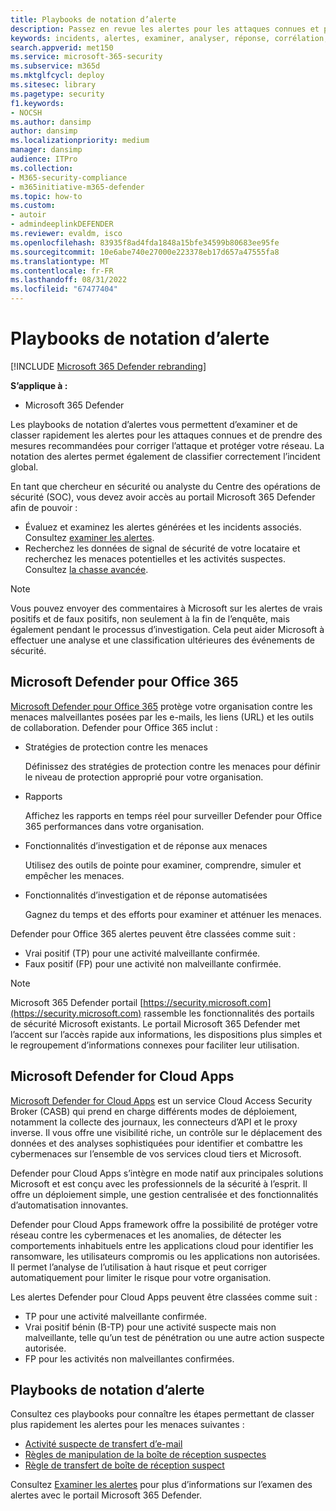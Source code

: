 ```yaml
---
title: Playbooks de notation d’alerte
description: Passez en revue les alertes pour les attaques connues et prenez les mesures recommandées pour corriger l’attaque et protéger votre réseau.
keywords: incidents, alertes, examiner, analyser, réponse, corrélation, attaque, machines, appareils, utilisateurs, identités, identité, boîte aux lettres, e-mail, 365, microsoft, m365
search.appverid: met150
ms.service: microsoft-365-security
ms.subservice: m365d
ms.mktglfcycl: deploy
ms.sitesec: library
ms.pagetype: security
f1.keywords:
- NOCSH
ms.author: dansimp
author: dansimp
ms.localizationpriority: medium
manager: dansimp
audience: ITPro
ms.collection:
- M365-security-compliance
- m365initiative-m365-defender
ms.topic: how-to
ms.custom:
- autoir
- admindeeplinkDEFENDER
ms.reviewer: evaldm, isco
ms.openlocfilehash: 83935f8ad4fda1848a15bfe34599b80683ee95fe
ms.sourcegitcommit: 10e6abe740e27000e223378eb17d657a47555fa8
ms.translationtype: MT
ms.contentlocale: fr-FR
ms.lasthandoff: 08/31/2022
ms.locfileid: "67477404"
---
```

# <a name="alert-grading-playbooks"></a>Playbooks de notation d’alerte

[!INCLUDE [Microsoft 365 Defender rebranding](../includes/microsoft-defender.md)]

**S’applique à :**
- Microsoft 365 Defender

Les playbooks de notation d’alertes vous permettent d’examiner et de classer rapidement les alertes pour les attaques connues et de prendre des mesures recommandées pour corriger l’attaque et protéger votre réseau. La notation des alertes permet également de classifier correctement l’incident global.

En tant que chercheur en sécurité ou analyste du Centre des opérations de sécurité (SOC), vous devez avoir accès au portail Microsoft 365 Defender afin de pouvoir :

- Évaluez et examinez les alertes générées et les incidents associés. Consultez [examiner les alertes](investigate-alerts.md).
- Recherchez les données de signal de sécurité de votre locataire et recherchez les menaces potentielles et les activités suspectes. Consultez [la chasse avancée](advanced-hunting-overview.md).

>[!Note]
>Vous pouvez envoyer des commentaires à Microsoft sur les alertes de vrais positifs et de faux positifs, non seulement à la fin de l’enquête, mais également pendant le processus d’investigation. Cela peut aider Microsoft à effectuer une analyse et une classification ultérieures des événements de sécurité.
>

## <a name="microsoft-defender-for-office-365"></a>Microsoft Defender pour Office 365

[Microsoft Defender pour Office 365](/microsoft-365/security/office-365-security/defender-for-office-365) protège votre organisation contre les menaces malveillantes posées par les e-mails, les liens (URL) et les outils de collaboration. Defender pour Office 365 inclut :

- Stratégies de protection contre les menaces

   Définissez des stratégies de protection contre les menaces pour définir le niveau de protection approprié pour votre organisation.

- Rapports

  Affichez les rapports en temps réel pour surveiller Defender pour Office 365 performances dans votre organisation.

- Fonctionnalités d’investigation et de réponse aux menaces

  Utilisez des outils de pointe pour examiner, comprendre, simuler et empêcher les menaces.

- Fonctionnalités d’investigation et de réponse automatisées

  Gagnez du temps et des efforts pour examiner et atténuer les menaces.

Defender pour Office 365 alertes peuvent être classées comme suit : 

- Vrai positif (TP) pour une activité malveillante confirmée. 
- Faux positif (FP) pour une activité non malveillante confirmée.

>[!Note]
>Microsoft 365 Defender portail [https://security.microsoft.com](https://security.microsoft.com) rassemble les fonctionnalités des portails de sécurité Microsoft existants. Le portail Microsoft 365 Defender met l’accent sur l’accès rapide aux informations, les dispositions plus simples et le regroupement d’informations connexes pour faciliter leur utilisation.
>

## <a name="microsoft-defender-for-cloud-apps"></a>Microsoft Defender for Cloud Apps

[Microsoft Defender for Cloud Apps](/defender-cloud-apps) est un service Cloud Access Security Broker (CASB) qui prend en charge différents modes de déploiement, notamment la collecte des journaux, les connecteurs d’API et le proxy inverse. Il vous offre une visibilité riche, un contrôle sur le déplacement des données et des analyses sophistiquées pour identifier et combattre les cybermenaces sur l’ensemble de vos services cloud tiers et Microsoft.

Defender pour Cloud Apps s’intègre en mode natif aux principales solutions Microsoft et est conçu avec les professionnels de la sécurité à l’esprit. Il offre un déploiement simple, une gestion centralisée et des fonctionnalités d’automatisation innovantes.

Defender pour Cloud Apps framework offre la possibilité de protéger votre réseau contre les cybermenaces et les anomalies, de détecter les comportements inhabituels entre les applications cloud pour identifier les ransomware, les utilisateurs compromis ou les applications non autorisées. Il permet l’analyse de l’utilisation à haut risque et peut corriger automatiquement pour limiter le risque pour votre organisation.

Les alertes Defender pour Cloud Apps peuvent être classées comme suit : 

- TP pour une activité malveillante confirmée. 
- Vrai positif bénin (B-TP) pour une activité suspecte mais non malveillante, telle qu’un test de pénétration ou une autre action suspecte autorisée. 
- FP pour les activités non malveillantes confirmées.

## <a name="alert-grading-playbooks"></a>Playbooks de notation d’alerte

Consultez ces playbooks pour connaître les étapes permettant de classer plus rapidement les alertes pour les menaces suivantes :

- [Activité suspecte de transfert d’e-mail](alert-grading-playbook-email-forwarding.md)
- [Règles de manipulation de la boîte de réception suspectes](alert-grading-playbook-inbox-manipulation-rules.md)
- [Règle de transfert de boîte de réception suspect](alert-grading-playbook-inbox-forwarding-rules.md)

Consultez [Examiner les alertes](investigate-alerts.md) pour plus d’informations sur l’examen des alertes avec le portail Microsoft 365 Defender.
